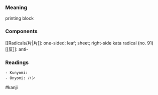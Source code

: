 ### Meaning

printing block

### Components

[[Radicals/片|片]]: one-sided; leaf; sheet; right-side kata radical (no. 91) [[反]]: anti-

### Readings

```
- Kunyomi: 
- Onyomi: ハン
```

#kanji